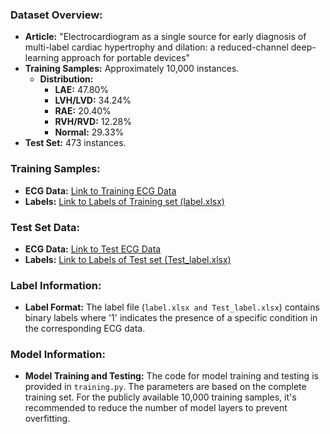 ### Dataset Overview:
- **Article:** "Electrocardiogram as a single source for early diagnosis of multi-label cardiac hypertrophy and dilation: a reduced-channel deep-learning approach for portable devices"
- **Training Samples:** Approximately 10,000 instances.
  - **Distribution:**
    - **LAE:** 47.80%
    - **LVH/LVD:** 34.24%
    - **RAE:** 20.40%
    - **RVH/RVD:** 12.28%
    - **Normal:** 29.33%
- **Test Set:** 473 instances.

### Training Samples:
- **ECG Data:** [Link to Training ECG Data](http://gofile.me/6RNPm/KKbNVOoO7)
- **Labels:** [Link to Labels of Training set (label.xlsx)](http://gofile.me/6RNPm/ipVWwxFTX)


### Test Set Data:
- **ECG Data:** [Link to Test ECG Data](http://gofile.me/6RNPm/WNjIdJJ2Z)
- **Labels:** [Link to Labels of Test set (Test_label.xlsx)](http://gofile.me/6RNPm/jWxUtTS3a)

### Label Information:
- **Label Format:** The label file (`label.xlsx and Test_label.xlsx`) contains binary labels where '1' indicates the presence of a specific condition in the corresponding ECG data.

### Model Information:
- **Model Training and Testing:** The code for model training and testing is provided in `training.py`. The parameters are based on the complete training set. For the publicly available 10,000 training samples, it's recommended to reduce the number of model layers to prevent overfitting.
